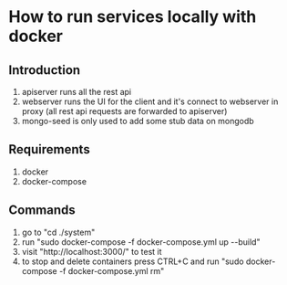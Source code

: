 # How to run services locally with docker

## Introduction
1) apiserver runs all the rest api
2) webserver runs the UI for the client and it's connect to webserver in proxy (all rest api requests are forwarded to apiserver)
3) mongo-seed is only used to add some stub data on mongodb
## Requirements
1) docker
2) docker-compose
## Commands
1) go to "cd ./system"
2) run "sudo docker-compose -f docker-compose.yml up --build"
3) visit "http://localhost:3000/" to test it
4) to stop and delete containers press CTRL+C and run "sudo docker-compose -f docker-compose.yml rm"